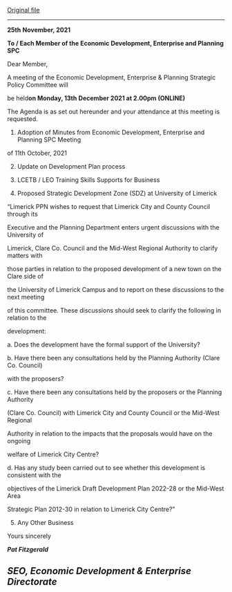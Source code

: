 [Original file](https://www.limerick.ie/sites/default/files/media/documents/2021-12/agenda-of-spc-mtg-13th-dec-21.pdf)

---
**25th** **November, 2021**

**To / Each Member of the Economic Development, Enterprise and Planning SPC**

Dear Member,

A meeting of the Economic Development, Enterprise & Planning Strategic Policy Committee will

be held**on Monday, 13th** **December 2021 at 2.00pm (ONLINE)**

The Agenda is as set out hereunder and your attendance at this meeting is requested.

1. Adoption of Minutes from Economic Development, Enterprise and Planning SPC Meeting

of 11th October, 2021

2. Update on Development Plan process

3. LCETB / LEO Training Skills Supports for Business

4. Proposed Strategic Development Zone (SDZ) at University of Limerick

“Limerick PPN wishes to request that Limerick City and County Council through its

Executive and the Planning Department enters urgent discussions with the University of

Limerick, Clare Co. Council and the Mid-West Regional Authority to clarify matters with

those parties in relation to the proposed development of a new town on the Clare side of

the University of Limerick Campus and to report on these discussions to the next meeting

of this committee. These discussions should seek to clarify the following in relation to the

development:

a. Does the development have the formal support of the University?

b. Have there been any consultations held by the Planning Authority (Clare Co. Council)

with the proposers?

c. Have there been any consultations held by the proposers or the Planning Authority

(Clare Co. Council) with Limerick City and County Council or the Mid-West Regional

Authority in relation to the impacts that the proposals would have on the ongoing

welfare of Limerick City Centre?

d. Has any study been carried out to see whether this development is consistent with the

objectives of the Limerick Draft Development Plan 2022-28 or the Mid-West Area

Strategic Plan 2012-30 in relation to Limerick City Centre?”

5. Any Other Business

Yours sincerely

***Pat Fitzgerald***

***SEO, Economic Development & Enterprise Directorate***
---
